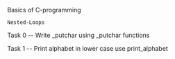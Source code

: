 Basics of C-programming

	Nested-Loops

Task 0 -- Write _putchar using _putchar functions

Task 1 -- Print alphabet in lower case use print_alphabet


